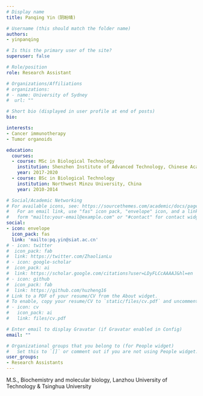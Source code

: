 ```yaml
---
# Display name
title: Panqing Yin（阴盼晴)

# Username (this should match the folder name)
authors:
- yinpanqing

# Is this the primary user of the site?
superuser: false

# Role/position
role: Research Assistant

# Organizations/Affiliations
# organizations:
# - name: University of Sydney
#  url: ""

# Short bio (displayed in user profile at end of posts)
bio: 

interests:
- Cancer immunotherapy
- Tumor organoids

education:
  courses:
  - course: MSc in Biological Technology
    institution: Shenzhen Institute of Advanced Technology, Chinese Academy of Sciences
    year: 2017-2020
  - course: BSc in Biological Technology
    institution: Northwest Minzu University, China
    year: 2010-2014

# Social/Academic Networking
# For available icons, see: https://sourcethemes.com/academic/docs/page-builder/#icons
#   For an email link, use "fas" icon pack, "envelope" icon, and a link in the
#   form "mailto:your-email@example.com" or "#contact" for contact widget.
social:
- icon: envelope
  icon_pack: fas
  link: 'mailto:pq.yin@siat.ac.cn'
# - icon: twitter
#  icon_pack: fab
#  link: https://twitter.com/ZhaolianLu
# - icon: google-scholar
#  icon_pack: ai
#  link: https://scholar.google.com/citations?user=LDyFLCcAAAAJ&hl=en
# - icon: github
#  icon_pack: fab
#  link: https://github.com/huzheng16
# Link to a PDF of your resume/CV from the About widget.
# To enable, copy your resume/CV to `static/files/cv.pdf` and uncomment the lines below.
# - icon: cv
#   icon_pack: ai
#   link: files/cv.pdf

# Enter email to display Gravatar (if Gravatar enabled in Config)
email: ""

# Organizational groups that you belong to (for People widget)
#   Set this to `[]` or comment out if you are not using People widget.
user_groups:
- Research Assistants
---
```

M.S., Biochemistry and molecular biology, Lanzhou University of Technology & Tsinghua University
